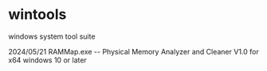 # wintools
 windows system tool suite

 2024/05/21
 RAMMap.exe --  Physical Memory Analyzer and Cleaner V1.0 for x64 windows 10 or later
